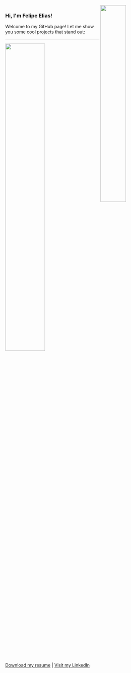 <img align="right" width="40%" src="https://raw.githubusercontent.com/gist/feponiel/41762a72af22d63885ed7e11e12618b0/raw/09e54503566f2ebdf5ff0ff778aa7f9bf7590677/github_card.svg" />

### Hi, I'm Felipe Elias!

Welcome to my GitHub page! Let me show you some cool projects that stand out:

---

<a href="https://github.com/feponiel/kodi-blog"><img width="50%" src="https://raw.githubusercontent.com/gist/feponiel/0849b12d4d61d33523aa969af99768bd/raw/1f1e85e4c34fbbd89a6a781bde78fb6bf1f8eaf4/card_kodi.svg" /></a>

[Download my resume]() | [Visit my LinkedIn](https://www.linkedin.com/in/felipe-daniel-elias/)

